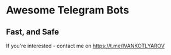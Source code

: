 # Awesome Telegram Bots

## Fast, and Safe

If you're interested - contact me on https://t.me/IVANKOTLYAROV

